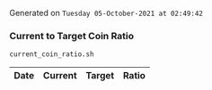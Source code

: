 Generated on `Tuesday 05-October-2021 at 02:49:42`

### Current to Target Coin Ratio
`current_coin_ratio.sh`

Date|Current|Target|Ratio
---|---|---|---
